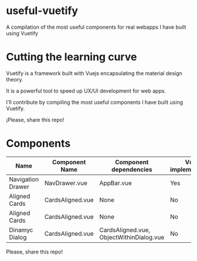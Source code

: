 # useful-vuetify
A compilation of the most useful components for real webapps I have built using Vuetify 
# Cutting the learning curve

Vuetify is a framework built with Vuejs encapsulating the material design theory. 

It is a powerful tool to speed up UX/UI development for web apps. 

I'll contribute by compiling the most useful components I have built using Vuetify. 

¡Please, share this repo!

# Components

|Name|Component Name|Component dependencies|Vuex implementation|
|-|-|-|-|
|Navigation Drawer|NavDrawer.vue|AppBar.vue|Yes|
|Aligned Cards|CardsAligned.vue|None|No|
|Aligned Cards|CardsAligned.vue|None|No|
|Dinamyc Dialog|CardsAligned.vue|CardsAligned.vue, ObjectWithinDialog.vue|No
Please, share this repo!